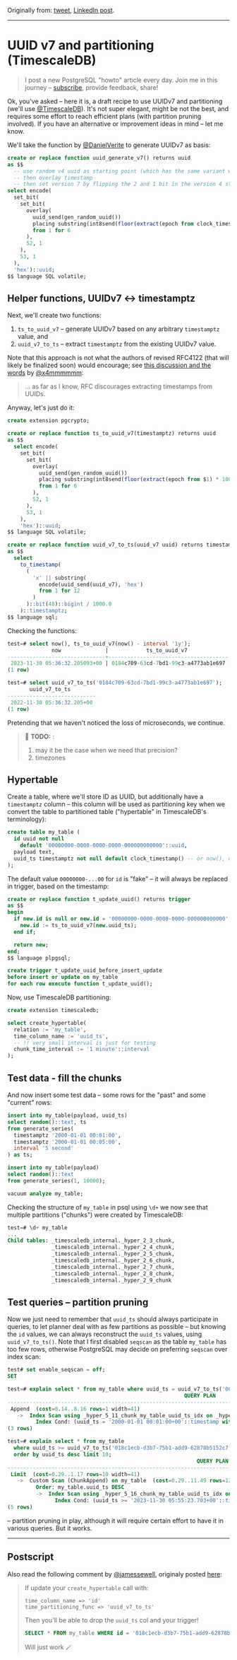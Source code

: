 Originally from: [tweet](https://twitter.com/samokhvalov/status/1730107298369171943), [LinkedIn post]().

---

# UUID v7 and partitioning (TimescaleDB)

> I post a new PostgreSQL "howto" article every day. Join me in this
> journey – [subscribe](https://twitter.com/samokhvalov/), provide feedback, share!

Ok, you've asked – here it is, a draft recipe to use UUIDv7 and partitioning (we'll
use [@TimescaleDB](https://twitter.com/TimescaleDB)). It's not super elegant, might be not the best, and requires some
effort to reach efficient plans (with partition pruning involved). If you have an alternative or improvement ideas in
mind – let me know.

We'll take the function by [@DanielVerite](https://twitter.com/DanielVerite) to generate UUIDv7 as basis:

```sql
create or replace function uuid_generate_v7() returns uuid
as $$
  -- use random v4 uuid as starting point (which has the same variant we need)
  -- then overlay timestamp
  -- then set version 7 by flipping the 2 and 1 bit in the version 4 string
select encode(
  set_bit(
    set_bit(
      overlay(
        uuid_send(gen_random_uuid())
        placing substring(int8send(floor(extract(epoch from clock_timestamp()) * 1000)::bigint) from 3)
        from 1 for 6
      ),
      52, 1
    ),
    53, 1
  ),
  'hex')::uuid;
$$ language SQL volatile;
```

## Helper functions, UUIDv7 <-> timestamptz

Next, we'll create two functions:

1. `ts_to_uuid_v7` – generate UUIDv7 based on any arbitrary `timestamptz` value, and
2. `uuid_v7_to_ts` – extract `timestamptz` from the existing UUIDv7 value.

Note that this approach is not what the authors of revised RFC4122 (that will likely be finalized soon) would encourage;
see [this discussion and the words](https://postgresql.org/message-id/flat/C80B8FDB-8D9E-48A2-82A2-48863987A1B1%40yandex-team.ru#074a05d31c9ce38bee2f8c8097877485)
by
[@x4mmmmmm](https://twitter.com/x4mmmmmm):

> ... as far as I know, RFC discourages extracting timestamps from UUIDs.

Anyway, let's just do it:

```sql
create extension pgcrypto;

create or replace function ts_to_uuid_v7(timestamptz) returns uuid
as $$
  select encode(
    set_bit(
      set_bit(
        overlay(
          uuid_send(gen_random_uuid())
          placing substring(int8send(floor(extract(epoch from $1) * 1000)::bigint) from 3)
          from 1 for 6
        ),
        52, 1
      ),
      53, 1
    ),
    'hex')::uuid;
$$ language SQL volatile;

create or replace function uuid_v7_to_ts(uuid_v7 uuid) returns timestamptz
as $$
  select
    to_timestamp(
      (
        'x' || substring(
          encode(uuid_send(uuid_v7), 'hex')
          from 1 for 12
        )
      )::bit(48)::bigint / 1000.0
    )::timestamptz;
$$ language sql;
```

Checking the functions:

```sql
test=# select now(), ts_to_uuid_v7(now() - interval '1y');
              now              |            ts_to_uuid_v7
-------------------------------+--------------------------------------
 2023-11-30 05:36:32.205093+00 | 0184c709-63cd-7bd1-99c3-a4773ab1e697
(1 row)

test=# select uuid_v7_to_ts('0184c709-63cd-7bd1-99c3-a4773ab1e697');
       uuid_v7_to_ts
----------------------------
 2022-11-30 05:36:32.205+00
(1 row)
```

Pretending that we haven't noticed the loss of microseconds, we continue.

> 🎯 **TODO:** : 
> 1) may it be the case when we need that precision? 
> 2) timezones

## Hypertable

Create a table, where we'll store ID as UUID, but additionally have a `timestamptz` column – this column will be used as
partitioning key when we convert the table to partitioned table ("hypertable" in TimescaleDB's terminology):

```sql
create table my_table (
  id uuid not null
    default '00000000-0000-0000-0000-000000000000'::uuid,
  payload text,
  uuid_ts timestamptz not null default clock_timestamp() -- or now(), depending on goals
);
```

The default value `00000000-...00` for `id` is "fake" – it will always be replaced in trigger, based on the timestamp:

```sql
create or replace function t_update_uuid() returns trigger
as $$
begin
  if new.id is null or new.id = '00000000-0000-0000-0000-000000000000'::uuid then
    new.id := ts_to_uuid_v7(new.uuid_ts);
  end if;

  return new;
end;
$$ language plpgsql;

create trigger t_update_uuid_before_insert_update
before insert or update on my_table
for each row execute function t_update_uuid();
```

Now, use TimescaleDB partitioning:

```sql
create extension timescaledb;

select create_hypertable(
  relation := 'my_table',
  time_column_name := 'uuid_ts',
  -- !! very small interval is just for testing
  chunk_time_interval := '1 minute'::interval
);
```

## Test data - fill the chunks

And now insert some test data – some rows for the "past" and some "current" rows:

```sql
insert into my_table(payload, uuid_ts)
select random()::text, ts
from generate_series(
  timestamptz '2000-01-01 00:01:00',
  timestamptz '2000-01-01 00:05:00',
  interval '5 second' 
) as ts;

insert into my_table(payload)
select random()::text
from generate_series(1, 10000);

vacuum analyze my_table;
```

Checking the structure of `my_table` in psql using `\d+` we now see that multiple partitions ("chunks") were created by
TimescaleDB:

```sql
test=# \d+ my_table
...
Child tables: _timescaledb_internal._hyper_2_3_chunk,
              _timescaledb_internal._hyper_2_4_chunk,
              _timescaledb_internal._hyper_2_5_chunk,
              _timescaledb_internal._hyper_2_6_chunk,
              _timescaledb_internal._hyper_2_7_chunk,
              _timescaledb_internal._hyper_2_8_chunk,
              _timescaledb_internal._hyper_2_9_chunk
```

## Test queries – partition pruning

Now we just need to remember that `uuid_ts` should always participate in queries, to let planner deal with as few
partitions as possible – but knowing the `id` values, we can always reconstruct the `uuid_ts` values, using 
`uuid_v7_to_ts()`. Note that I first disabled `seqscan` as the table `my_table` has too few rows, otherwise PostgreSQL 
may decide on preferring `seqscan` over index scan:

```sql
test# set enable_seqscan = off;
SET

test=# explain select * from my_table where uuid_ts = uuid_v7_to_ts('00dc6ad0-9660-7b92-a95e-1d7afdaae659');
                                                        QUERY PLAN
--------------------------------------------------------------------------------------------------------------------------
 Append  (cost=0.14..8.16 rows=1 width=41)
   ->  Index Scan using _hyper_5_11_chunk_my_table_uuid_ts_idx on _hyper_5_11_chunk  (cost=0.14..8.15 rows=1 width=41)
         Index Cond: (uuid_ts = '2000-01-01 00:01:00+00'::timestamp with time zone)
(3 rows)

test=# explain select * from my_table
  where uuid_ts >= uuid_v7_to_ts('018c1ecb-d3b7-75b1-add9-62878b5152c7')
  order by uuid_ts desc limit 10;
                                                            QUERY PLAN
-----------------------------------------------------------------------------------------------------------------------------------
 Limit  (cost=0.29..1.17 rows=10 width=41)
   ->  Custom Scan (ChunkAppend) on my_table  (cost=0.29..11.49 rows=126 width=41)
         Order: my_table.uuid_ts DESC
         ->  Index Scan using _hyper_5_16_chunk_my_table_uuid_ts_idx on _hyper_5_16_chunk  (cost=0.29..11.49 rows=126 width=41)
               Index Cond: (uuid_ts >= '2023-11-30 05:55:23.703+00'::timestamp with time zone)
(5 rows)
```

– partition pruning in play, although it will require certain effort to have it in various queries. But it works.


--------

## Postscript

Also read the following comment by [@jamessewell](https://twitter.com/jamessewell), originaly posted
[here](https://twitter.com/jamessewell/status/1730125437903450129):

> If update your `create_hypertable` call with:
>
> ```
> time_column_name => 'id'
> time_partitioning_func => 'uuid_v7_to_ts'
> ```
>
> Then you'll be able to drop the `uuid_ts` col and your trigger!
>
> ```sql
> SELECT * FROM my_table WHERE id = '018c1ecb-d3b7-75b1-add9-62878b5152c7';
> ```
>
> Will just work 🪄
